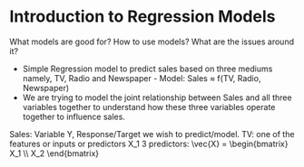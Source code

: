 # Introduction to Regression Models

 What models are good for? How to use models? What are the issues around it?

-  Simple Regression model to predict sales based on three mediums namely, TV, Radio and Newspaper -
 Model: Sales $\approx$ f(TV, Radio, Newspaper)
-  We are trying to model the joint relationship between Sales and all three variables together to understand how these three variables operate together to influence sales.

 Sales: Variable Y, Response/Target we wish to predict/model.
 TV: one of the features or inputs or predictors X_1
 3 predictors: \vec{X} = \begin{bmatrix} X_1 \\\ X_2 \end{bmatrix}

 
